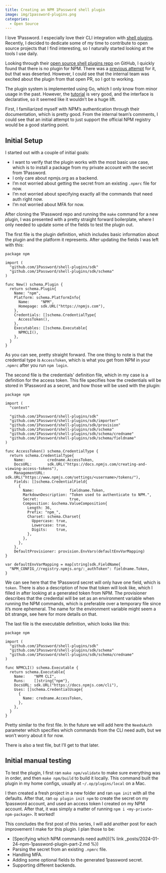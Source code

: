 ```yaml
---
title: Creating an NPM 1Password shell plugin
image: img/1password-plugins.png
categories:
  - Open Source
---
```


I love 1Password. I especially love their CLI integration with [shell plugins](https://developer.1password.com/docs/cli/shell-plugins). Recently, I decided to dedicate some of my time to contribute to open source projects that I find interesting, so I naturally started looking at the tools I use daily.

Looking through their [open source shell plugins repo](https://github.com/1Password/shell-plugins) on GitHub, I quickly found that there is no plugin for NPM. There was a [previous attempt](https://github.com/1Password/shell-plugins/pull/168) for it, but that was deserted. However, I could see that the internal team was excited about the plugin from that open PR, so I got to working.

The plugin system is implemented using Go, which I only know from minor usage in the past. However, the [tutorial](https://developer.1password.com/docs/cli/shell-plugins/contribute) is very good, and the interface is declarative, so it seemed like it wouldn’t be a huge lift.

First, I familiarized myself with NPM’s authentication through their documentation, which is pretty good. From the internal team’s comments, I could see that an initial attempt to just support the official NPM registry would be a good starting point.

## Initial Setup

I started out with a couple of initial goals:

- I want to verify that the plugin works with the most basic use case, which is to install a package from my private account with the secret from 1Password.
- I only care about npmjs.org as a backend.
- I’m not worried about getting the secret from an existing `.npmrc` file for now.
- I’m not worried about specifying exactly all the commands that need auth right now.
- I’m not worried about MFA for now.

After cloning the 1Password repo and running the `make` command for a new plugin, I was presented with a pretty straight forward boilerplate, where I only needed to update some of the fields to test the plugin out.

The first file is the plugin definition, which includes basic information about the plugin and the platform it represents. After updating the fields I was left with this:

```golang
package npm

import (
  "github.com/1Password/shell-plugins/sdk"
  "github.com/1Password/shell-plugins/sdk/schema"
)

func New() schema.Plugin {
  return schema.Plugin{
    Name: "npm",
    Platform: schema.PlatformInfo{
      Name:     "NPM",
      Homepage: sdk.URL("https://npmjs.com"),
    },
    Credentials: []schema.CredentialType{
      AccessToken(),
    },
    Executables: []schema.Executable{
      NPMCLI(),
    },
  }
}
```

As you can see, pretty straight forward. The one thing to note is that the credential type is `AccessToken`, which is what you get from NPM in your `.npmrc` after you run `npm login`.

The second file is the credentials' definition file, which in my case is a definition for the access token. This file specifies how the credentials will be stored in 1Password as a secret, and how those will be used with the plugin:

```golang
package npm

import (
  "context"

  "github.com/1Password/shell-plugins/sdk"
  "github.com/1Password/shell-plugins/sdk/importer"
  "github.com/1Password/shell-plugins/sdk/provision"
  "github.com/1Password/shell-plugins/sdk/schema"
  "github.com/1Password/shell-plugins/sdk/schema/credname"
  "github.com/1Password/shell-plugins/sdk/schema/fieldname"
)

func AccessToken() schema.CredentialType {
  return schema.CredentialType{
    Name:          credname.AccessToken,
    DocsURL:       sdk.URL("https://docs.npmjs.com/creating-and-viewing-access-tokens"),
    ManagementURL: sdk.URL("https://www.npmjs.com/settings/<username>/tokens/"),
    Fields: []schema.CredentialField{
      {
        Name:                fieldname.Token,
        MarkdownDescription: "Token used to authenticate to NPM.",
        Secret:              true,
        Composition: &schema.ValueComposition{
          Length: 36,
          Prefix: "npm_",
          Charset: schema.Charset{
            Uppercase: true,
            Lowercase: true,
            Digits:    true,
          },
        },
      },
    },
    DefaultProvisioner: provision.EnvVars(defaultEnvVarMapping)
}

var defaultEnvVarMapping = map[string]sdk.FieldName{
  "NPM_CONFIG_//registry.npmjs.org/:_authToken": fieldname.Token,
}
```

We can see here that the 1Password secret will only have one field, which is `token`. There is also a description of how that token will look like, which I filled in after looking at a generated token from NPM. The provisioner describes that the credential will be set as an environment variable when running the NPM commands, which is preferable over a temporary file since it’s more ephemeral. The name for the environment variable might seem a bit strange, see here for more details on that.

The last file is the executable definition, which looks like this:

```golang
package npm

import (
  "github.com/1Password/shell-plugins/sdk"
  "github.com/1Password/shell-plugins/sdk/schema"
  "github.com/1Password/shell-plugins/sdk/schema/credname"
)

func NPMCLI() schema.Executable {
  return schema.Executable{
    Name:    "NPM CLI",
    Runs:    []string{"npm"},
    DocsURL: sdk.URL("https://docs.npmjs.com/cli"),
    Uses: []schema.CredentialUsage{
      {
        Name: credname.AccessToken,
      },
    },
  }
}
```

Pretty similar to the first file. In the future we will add here the `NeedsAuth` parameter which specifies which commands from the CLI need auth, but we won’t worry about it for now.

There is also a test file, but I’ll get to that later.

## Initial manual testing

To test the plugin, I first ran `make npm/validate` to make sure everything was in order, and then `make npm/build` to build it locally. This command built the plugin in my home configs, usually at `~/.op/plugins/local` on a Mac.

I then created a fresh project in a new folder and ran `npm init` with all the defaults. After that, ran `op plugin init npm` to create the secret on my 1password account, and used an access token I created on my NPM account. After that, it was simply a matter of running `npm i <my-private-npm-package>`. It worked!

This concludes the first post of this series, I will add another post for each improvement I make for this plugin. I plan those to be:

- [Specifying which NPM commands need auth]({% link _posts/2024-01-24-npm-1password-plugin-part-2.md %})
- Parsing the secret from an existing `.npmrc` file.
- Handling MFA.
- Adding some optional fields to the generated 1password secret.
- Supporting different backends.
